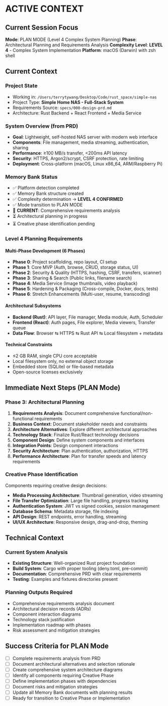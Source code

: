 # ACTIVE CONTEXT

## Current Session Focus

**Mode**: PLAN MODE (Level 4 Complex System Planning)
**Phase**: Architectural Planning and Requirements Analysis
**Complexity Level**: **LEVEL 4** - Complex System Implementation
**Platform**: macOS (Darwin) with zsh shell

## Current Context

### Project State
- Working in: `/Users/terrytywang/Desktop/Code/rust_space/simple-nas`
- Project Type: **Simple Home NAS - Full-Stack System**
- Requirements Source: `specs/000-design-prd.md`
- Architecture: Rust Backend + React Frontend + Media Service

### System Overview (from PRD)
- **Goal**: Lightweight, self-hosted NAS server with modern web interface
- **Components**: File management, media streaming, authentication, sharing
- **Performance**: ≥100 MB/s transfer, <200ms API latency
- **Security**: HTTPS, Argon2/scrypt, CSRF protection, rate limiting
- **Deployment**: Cross-platform (macOS, Linux x86_64, ARM/Raspberry Pi)

### Memory Bank Status
- ✅ Platform detection completed
- ✅ Memory Bank structure created
- ✅ Complexity determination → **LEVEL 4 CONFIRMED**
- ✅ Mode transition to PLAN MODE
- 🔄 **CURRENT**: Comprehensive requirements analysis
- ⏳ Architectural planning in progress
- ⏳ Creative phase identification pending

### Level 4 Planning Requirements

#### Multi-Phase Development (6 Phases)
- **Phase 0**: Project scaffolding, repo layout, CI setup
- **Phase 1**: Core MVP (Auth, browse, CRUD, storage status, UI)
- **Phase 2**: Security & Quality (HTTPS, hashing, CSRF, transfers, scanner)
- **Phase 3**: Sharing & Search (Public links, filename search)
- **Phase 4**: Media Service (Image thumbnails, video playback)
- **Phase 5**: Hardening & Packaging (Cross-compile, Docker, docs, tests)
- **Phase 6**: Stretch Enhancements (Multi-user, resume, transcoding)

#### Architectural Subsystems
- **Backend (Rust)**: API layer, File manager, Media module, Auth, Scheduler
- **Frontend (React)**: Auth pages, File explorer, Media viewers, Transfer queue
- **Data Flow**: Browser ⇆ HTTPS ⇆ Rust API ⇆ Local filesystem + metadata

#### Technical Constraints
- ≤2 GB RAM, single CPU core acceptable
- Local filesystem only, no external object storage
- Embedded store (SQLite) or file-based metadata
- Open-source licenses exclusively

## Immediate Next Steps (PLAN Mode)

### Phase 3: Architectural Planning
1. **Requirements Analysis**: Document comprehensive functional/non-functional requirements
2. **Business Context**: Document stakeholder needs and constraints
3. **Architecture Alternatives**: Explore different architectural approaches
4. **Technology Stack**: Finalize Rust/React technology decisions
5. **Component Design**: Define system components and interfaces
6. **Integration Points**: Design component interactions
7. **Security Architecture**: Plan authentication, authorization, HTTPS
8. **Performance Architecture**: Plan for transfer speeds and latency requirements

### Creative Phase Identification
Components requiring creative design decisions:
- **Media Processing Architecture**: Thumbnail generation, video streaming
- **File Transfer Optimization**: Large file handling, progress tracking
- **Authentication System**: JWT vs signed cookies, session management
- **Database Schema**: Metadata storage, file indexing
- **API Design**: REST endpoints, error handling, streaming
- **UI/UX Architecture**: Responsive design, drag-and-drop, theming

## Technical Context

### Current System Analysis
- **Existing Structure**: Well-organized Rust project foundation
- **Build System**: Cargo with proper tooling (deny.toml, pre-commit)
- **Documentation**: Comprehensive PRD with clear requirements
- **Testing**: Examples and fixtures directories present

### Planning Outputs Required
- Comprehensive requirements analysis document
- Architectural decision records (ADRs)
- Component interaction diagrams
- Technology stack justification
- Implementation roadmap with phases
- Risk assessment and mitigation strategies

## Success Criteria for PLAN Mode

- [ ] Complete requirements analysis from PRD
- [ ] Document architectural alternatives and selection rationale
- [ ] Create comprehensive system architecture diagrams
- [ ] Identify all components requiring Creative Phase
- [ ] Define implementation phases with dependencies
- [ ] Document risks and mitigation strategies
- [ ] Update all Memory Bank documents with planning results
- [ ] Ready for transition to Creative Phase or Implementation 